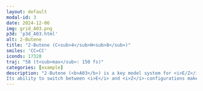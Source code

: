 ```yaml
---
layout: default
modal-id: 3
date: 2024-12-06
img: grid_A03.png
p3d: 'p3d_A03.html'
alt: 2-Butene
title: "2-Butene (C<sub>4</sub>H<sub>8</sub>)"
smiles: 'CC=CC'
iconds: 17328
traj: "58 (t<sub>max</sub>: 150 fs)"
categories: [example]
description: "2-Butene (<b>A03</b>) is a key model system for <i>E/Z</i>-isomerization, a fundamental photochemical process in which a molecule undergoes double-bond rotation upon excitation. 
Its ability to switch between <i>E</i> and <i>Z</i>-configurations makes it an important case for studying excited-state reaction pathways."
---
```

